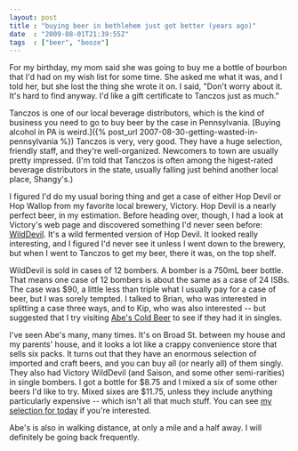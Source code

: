 ```yaml
---
layout: post
title : "buying beer in bethlehem just got better (years ago)"
date  : "2009-08-01T21:39:55Z"
tags  : ["beer", "booze"]
---
```

For my birthday, my mom said she was going to buy me a bottle of bourbon that
I'd had on my wish list for some time.  She asked me what it was, and I told
her, but she lost the thing she wrote it on.  I said, "Don't worry about it.
It's hard to find anyway.  I'd like a gift certificate to Tanczos just as
much."

Tanczos is one of our local beverage distributors, which is the kind of
business you need to go to buy beer by the case in Pennsylvania.  [Buying
alcohol in PA is weird.]({% post_url 2007-08-30-getting-wasted-in-pennsylvania %})  Tanczos is
very, very good.  They have a huge selection, friendly staff, and they're
well-organized.  Newcomers to town are usually pretty impressed.  (I'm told
that Tanczos is often among the higest-rated beverage distributors in the
state, usually falling just behind another local place, Shangy's.)

I figured I'd do my usual boring thing and get a case of either Hop Devil or
Hop Wallop from my favorite local brewery, Victory.  Hop Devil is a nearly
perfect beer, in my estimation.  Before heading over, though, I had a look at
Victory's web page and discovered something I'd never seen before:
[WildDevil](http://www.victorybeer.com/wild_devil.aspx).  It's a wild fermented
version of Hop Devil.  It looked really interesting, and I figured I'd never
see it unless I went down to the brewery, but when I went to Tanczos to get my
beer, there it was, on the top shelf.

WildDevil is sold in cases of 12 bombers.  A bomber is a 750mL beer bottle.
That means one case of 12 bombers is about the same as a case of 24 ISBs.  The
case was $90, a little less than triple what I usually pay for a case of beer,
but I was sorely tempted.  I talked to Brian, who was interested in splitting a
case three ways, and to Kip, who was also interested -- but suggested that I
try visiting [Abe's Cold Beer](http://abescoldbeer.com/) to see if they had it
in singles.

I've seen Abe's many, many times.  It's on Broad St. between my house and my
parents' house, and it looks a lot like a crappy convenience store that sells
six packs.  It turns out that they have an enormous selection of imported and
craft beers, and you can buy all (or nearly all) of them singly.  They also had
Victory WildDevil (and Saison, and some other semi-rarities) in single bombers.
I got a bottle for $8.75 and I mixed a six of some other beers I'd like to try.
Mixed sixes are $11.75, unless they include anything particularly expensive --
which isn't all that much stuff.  You can see [my selection for
today](http://www.flickr.com/photos/rjbs/3778431117/) if you're interested.

Abe's is also in walking distance, at only a mile and a half away.  I will
definitely be going back frequently.

